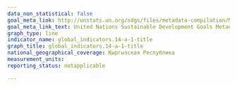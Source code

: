 ```yaml
---
data_non_statistical: false
goal_meta_link: http://unstats.un.org/sdgs/files/metadata-compilation/Metadata-Goal-14.pdf
goal_meta_link_text: United Nations Sustainable Development Goals Metadata (pdf 288kB)
graph_type: line
indicator_name: global_indicators.14-a-1-title
graph_title: global_indicators.14-a-1-title
national_geographical_coverage: Кыргызская Республика
measurement_units: 
reporting_status: notapplicable

---
```


